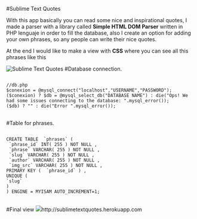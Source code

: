 #Sublime Text Quotes
<p>With this app basically you can read some nice and inspirational quotes, I made a parser with a library called <b>Simple HTML DOM Parser</b> written in PHP lenguaje in order to fill the database, also I create an option for adding your own phrases, so any people can write their nice quotes.</p>
<p>At the end I would like to make a view with <b>CSS</b> where you can see all this phrases like this</p>
<img src="https://scontent-dfw.xx.fbcdn.net/hphotos-xaf1/t31.0-8/10628848_959836520697115_6773771025196949825_o.png" alt="Sublime Text Quotes">
#Database connection.
<pre>
<code>
//db.php
$conexion = @mysql_connect("localhost","USERNAME","PASSWORD");
($conexion) ? $db = @mysql_select_db("DATABASE NAME") : die("Ops! We had some issues connecting to the database: ".mysql_error());
($db) ? "" : die("Error ".mysql_error());
</code>
</pre>
#Table for phrases.
<pre>
<code>
CREATE TABLE  `phrases` (
 `phrase_id` INT( 255 ) NOT NULL ,
 `phrase` VARCHAR( 255 ) NOT NULL ,
 `slug` VARCHAR( 255 ) NOT NULL ,
 `author` VARCHAR( 255 ) NOT NULL ,
 `img_src` VARCHAR( 255 ) NOT NULL ,
PRIMARY KEY (  `phrase_id` ) ,
UNIQUE (
`slug`
)
) ENGINE = MYISAM AUTO_INCREMENT=1;
</code>
</pre>
#Final view
<img src="https://scontent-dfw.xx.fbcdn.net/hphotos-xpa1/t31.0-8/1614166_1095482460465853_4841536979031274716_o.png"
#Online demo
<a href="http://sublimetextquotes.herokuapp.com" target="_blank">http://sublimetextquotes.herokuapp.com</a>

